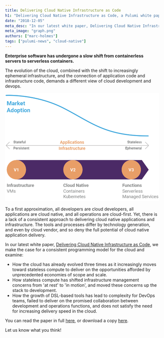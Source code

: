 ```yaml
---
title: Delivering Cloud Native Infrastructure as Code
h1: "Delivering Cloud Native Infrastructure as Code, a Pulumi white paper"
date: "2018-12-05"
meta_desc: "In our latest white paper, Delivering Cloud Native Infrastructure as Code, we make the case for a consistent programming model for the cloud."
meta_image: "graph.png"
authors: ["marc-holmes"]
tags: ["pulumi-news", "cloud-native"]
---
```


**Enterprise software has undergone a slow shift from containerless
servers to serverless containers.**

The evolution of the cloud, combined with the shift to increasingly
ephemeral infrastructure, and the connection of application code and
infrastructure code, demands a different view of cloud development and
devops.

![infrastructure - cloud native - functions](./graph.png)

To a first approximation, all developers are cloud developers, all
applications are cloud native, and all operations are cloud-first. Yet,
there is a lack of a consistent approach to delivering cloud native
applications and infrastructure. The tools and processes differ by
technology generation, and even by cloud vendor, and so deny the full
potential of cloud native application delivery.

In our latest white paper,
[Delivering Cloud Native Infrastructure as Code](/whitepapers/delivering-cloud-native-infrastructure-as-code/),
we make the case for a consistent programming model for the cloud and examine:

- How the cloud has already evolved three times as it increasingly
  moves toward stateless compute to deliver on the opportunities
  afforded by unprecedented economies of scope and scale.
- How stateless compute has shifted infrastructure management concerns
  from 'at rest' to 'in motion', and moved these concerns up the stack
  to development.
- How the growth of DSL-based tools has lead to complexity for DevOps
  teams, failed to deliver on the promised collaboration between
  development and operations functions, and does not satisfy the need
  for increasing delivery speed in the cloud.

You can read the paper in full [here](/whitepapers/delivering-cloud-native-infrastructure-as-code/),
or download a copy [here](./Pulumi-Delivering-CNI-as-Code.pdf).

Let us know what you think!
